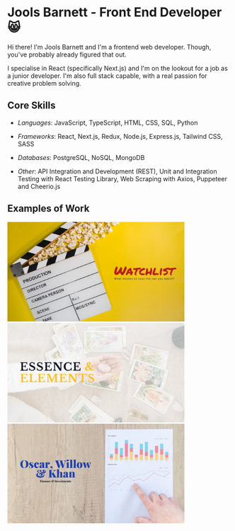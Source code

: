 # Jools Barnett - Front End Developer 😸

Hi there! I'm Jools Barnett and I'm a frontend web developer. Though,
you've probably already figured that out.

I specialise in React (specifically Next.js) and I'm on the lookout
for a job as a junior developer. I'm also full stack capable, with a
real passion for creative problem solving.

## Core Skills

- *Languages*:	JavaScript, TypeScript, HTML, CSS, SQL, Python

- *Frameworks*:   React, Next.js, Redux, Node.js, Express.js, Tailwind CSS, SASS

- *Databases*:   PostgreSQL, NoSQL, MongoDB

- *Other*:   API Integration and Development (REST), Unit and Integration Testing with React Testing Library, Web Scraping with Axios, Puppeteer and Cheerio.js


## Examples of Work

<a href="https://watchlistmovies.vercel.com" rel='noreferrer noopener' target='_blank'><img src="https://github.com/vitamins999/vitamins999/blob/main/img/banner-watchlist.webp" width="400"/></a>
<a href="https://essenceandelements.netlify.com" rel='noreferrer noopener' target='_blank'><img src="https://github.com/vitamins999/vitamins999/blob/main/img/banner-ee.webp" width="400"/></a>
<a href="https://oscarwillowkhan.vercel.com" rel='noreferrer noopener' target='_blank'><img src="https://github.com/vitamins999/vitamins999/blob/main/img/banner-owk.webp" width="400"/></a>
